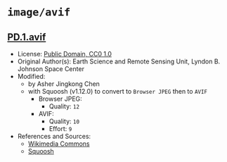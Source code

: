 # `image/avif`

## [PD.1.avif](../files/PD.1.avif)

- License: [Public Domain, CC0 1.0](./LICENSE.1.txt)
- Original Author(s): Earth Science and Remote Sensing Unit, Lyndon B. Johnson Space Center
- Modified:
  - by Asher Jingkong Chen
  - with Squoosh (v1.12.0) to convert to `Browser JPEG` then to `AVIF`
    - Browser JPEG:
      - Quality: `12`
    - AVIF:
      - Quality: `10`
      - Effort: `9`
- References and Sources:
  - [Wikimedia Commons](https://upload.wikimedia.org/wikipedia/commons/b/bb/ISS067-E-176271_-_View_of_Earth.jpg)
  - [Squoosh](https://squoosh.app/)
